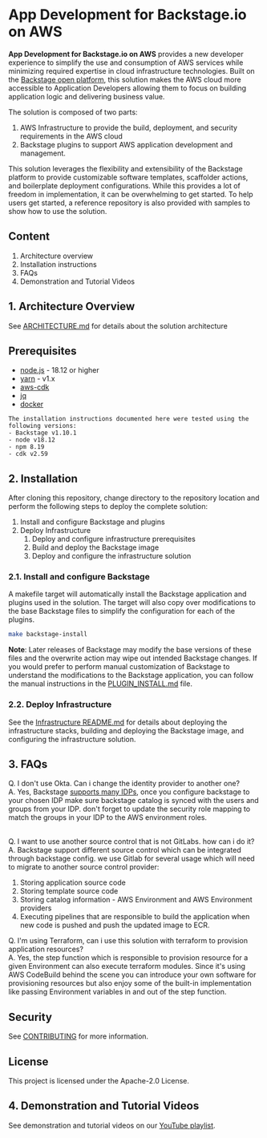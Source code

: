 # App Development for Backstage<!-- -->.io on AWS

**App Development for Backstage<!-- -->.io on AWS** provides a new developer experience to simplify the use and consumption of AWS services while minimizing required expertise in cloud infrastructure technologies.
Built on the [Backstage open platform](https://backstage.io), this solution makes the AWS cloud more accessible to Application Developers allowing them to focus on building application logic and delivering business value.

The solution is composed of two parts:

1. AWS Infrastructure to provide the build, deployment, and security requirements in the AWS cloud
2. Backstage plugins to support AWS application development and management.

This solution leverages the flexibility and extensibility of the Backstage platform to provide customizable software templates, scaffolder actions, and boilerplate deployment configurations. While this provides a lot of freedom in implementation, it can be overwhelming to get started.  To help users get started, a reference repository is also provided with samples to show how to use the solution.

## Content

1. Architecture overview
2. Installation instructions
3. FAQs
4. Demonstration and Tutorial Videos

## 1. Architecture Overview

See [ARCHITECTURE.md](./docs/ARCHITECTURE.md) for details about the solution architecture

## Prerequisites

- [node.js](https://nodejs.org/en/) - 18.12 or higher
- [yarn](https://classic.yarnpkg.com/en/docs/install) - v1.x
- [aws-cdk](https://docs.aws.amazon.com/cdk/v2/guide/getting_started.html#getting_started_install)
- [jq](https://stedolan.github.io/jq/)
- [docker](https://www.docker.com/)

```
The installation instructions documented here were tested using the following versions:
- Backstage v1.10.1
- node v18.12
- npm 8.19
- cdk v2.59
```

## 2. Installation

After cloning this repository, change directory to the repository location and perform the following steps to deploy the complete solution:

1. Install and configure Backstage and plugins
2. Deploy Infrastructure
    1. Deploy and configure infrastructure prerequisites
    2. Build and deploy the Backstage image
    3. Deploy and configure the infrastructure solution

### 2.1. Install and configure Backstage

A makefile target will automatically install the Backstage application and plugins used in the solution.  The target will also copy over modifications to the base Backstage files to simplify the configuration for each of the plugins.  

```sh
make backstage-install
```

**Note**: Later releases of Backstage may modify the base versions of these files and the overwrite action may wipe out intended Backstage changes.  If you would prefer to perform manual customization of Backstage to understand the modifications to the Backstage application, you can follow the manual instructions in the [PLUGIN_INSTALL.md](/docs/PLUGIN_INSTALL.md) file.


### 2.2. Deploy Infrastructure

See the [Infrastructure README.md](/infrastructure/README.md#1-prerequisites) for details about deploying the infrastructure stacks, building and deploying the Backstage image, and configuring the infrastructure solution.

## 3. FAQs

Q. I don't use Okta. Can i change the identity provider to another one?  
A. Yes, Backstage [supports many IDPs](https://backstage.io/docs/auth/), once you configure backstage to your chosen IDP make sure backstage catalog is synced with the users and groups from your IDP. don't forget to update the security role mapping to match the groups in your IDP to the AWS environment roles.
<br><br>

Q. I want to use another source control that is not GitLabs. how can i do it?  
A. Backstage support different source control which can be integrated through backstage config. we use Gitlab for several usage which will need to migrate to another source control provider:

1. Storing application source code
2. Storing template source code
3. Storing catalog information - AWS Environment and AWS Environment providers
4. Executing pipelines that are responsible to build the application when new code is pushed and push the updated image to ECR.


Q. I'm using Terraform, can i use this solution with terraform to provision application resources?  
A. Yes, the step function which is responsible to provision resource for a given Environment can also execute terraform modules. Since it's using AWS CodeBuild behind the scene you can introduce your own software for provisioning resources but also enjoy some of the built-in implementation like passing Environment variables in and out of the step function.

## Security

See [CONTRIBUTING](CONTRIBUTING.md#security-issue-notifications) for more information.

## License

This project is licensed under the Apache-2.0 License.

## 4. Demonstration and Tutorial Videos

See demonstration and tutorial videos on our [YouTube playlist](https://www.youtube.com/playlist?list=PLhr1KZpdzukemoBUAPNUMCgGk88pdURJB).